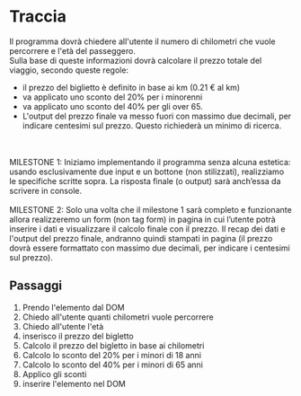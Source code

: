 # Traccia
Il programma dovrà chiedere all'utente il numero di chilometri che vuole percorrere e l'età del passeggero.
<br>
Sulla base di queste informazioni dovrà calcolare il prezzo totale del viaggio, secondo queste regole:
<br>
- il prezzo del biglietto è definito in base ai km (0.21 € al km)
- va applicato uno sconto del 20% per i minorenni
- va applicato uno sconto del 40% per gli over 65.
- L'output del prezzo finale va messo fuori con massimo due decimali, per indicare centesimi sul prezzo. Questo richiederà un minimo di ricerca.
<br>
<br>
MILESTONE 1:
Iniziamo implementando il programma senza alcuna estetica: usando esclusivamente due input e un bottone (non stilizzati), realizziamo le specifiche scritte sopra.   La risposta finale (o output) sarà anch’essa da scrivere in console.
<br>
<br>
MILESTONE 2:
Solo una volta che il milestone 1 sarà completo e funzionante allora realizzeremo un form (non tag form) in pagina in cui l’utente potrà inserire i dati e visualizzare il calcolo finale con il prezzo.
Il recap dei dati e l'output del prezzo finale, andranno quindi stampati in pagina (il prezzo dovrà essere formattato con massimo due decimali, per indicare i centesimi sul prezzo).


## Passaggi
1. Prendo l'elemento dal DOM
2. Chiedo all'utente quanti chilometri vuole percorrere
3. Chiedo all'utente l'età
4. inserisco il prezzo del bigletto
5. Calcolo il prezzo del bigletto in base ai chilometri
6. Calcolo lo sconto del 20% per i minori di 18 anni
7. Calcolo lo sconto del 40% per i minori di 65 anni
8. Applico gli sconti
9. inserire l'elemento nel DOM